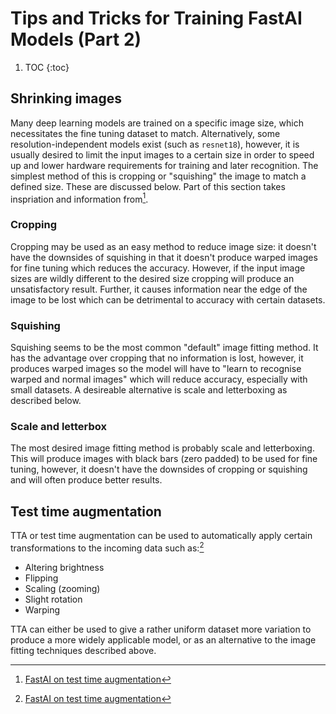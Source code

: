 # Tips and Tricks for Training FastAI Models (Part 2)

1. TOC
{:toc}

## Shrinking images
Many deep learning models are trained on a specific image size, which necessitates the fine tuning dataset to match. Alternatively, some resolution-independent models exist (such as `resnet18`), however, it is usually desired to limit the input images to a certain size in order to speed up and lower hardware requirements for training and later recognition. The simplest method of this is cropping or "squishing" the image to match a defined size. These are discussed below. Part of this section takes inspriation and information from[^1].

### Cropping
Cropping may be used as an easy method to reduce image size: it doesn't have the downsides of squishing in that it doesn't produce warped images for fine tuning which reduces the accuracy. However, if the input image sizes are wildly different to the desired size cropping will produce an unsatisfactory result. Further, it causes information near the edge of the image to be lost which can be detrimental to accuracy with certain datasets.

### Squishing
Squishing seems to be the most common "default" image fitting method. It has the advantage over cropping that no information is lost, however, it produces warped images so the model will have to "learn to recognise warped and normal images" which will reduce accuracy, especially with small datasets. A desireable alternative is scale and letterboxing as described below.

### Scale and letterbox
The most desired image fitting method is probably scale and letterboxing. This will produce images with black bars (zero padded) to be used for fine tuning, however, it doesn't have the downsides of cropping or squishing and will often produce better results.

## Test time augmentation
TTA or test time augmentation can be used to automatically apply certain transformations to the incoming data such as:[^1]
 - Altering brightness
 - Flipping
 - Scaling (zooming)
 - Slight rotation
 - Warping

TTA can either be used to give a rather uniform dataset more variation to produce a more widely applicable model, or as an alternative to the image fitting techniques described above.


[^1]: [FastAI on test time augmentation](https://nbviewer.org/github/fastai/fastbook/blob/master/07_sizing_and_tta.ipynb#Test-Time-Augmentation)
